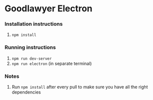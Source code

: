 # Goodlawyer Electron

### Installation instructions
1. `npm install`

### Running instructions
1. `npm run dev-server`
2. `npm run electron` (in separate terminal)

### Notes
1. Run `npm install` after every pull to make sure you have all the right dependencies
